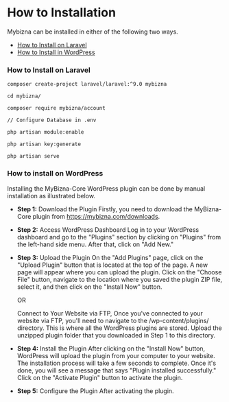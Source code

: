 # How to Installation

Mybizna can be installed in either of the following two ways.

* [How to Install on Laravel ](how-to-installation.md#how-to-install-on-laravel)
* [How to Install in WordPress](how-to-installation.md#how-to-install-on-wordpress)

### How to Install on Laravel

```
composer create-project laravel/laravel:^9.0 mybizna

cd mybizna/

composer require mybizna/account

// Configure Database in .env

php artisan module:enable

php artisan key:generate

php artisan serve

```

### How to install on WordPress

Installing the MyBizna-Core WordPress plugin can be done by manual installation as illustrated below.&#x20;

* **Step 1:** Download the Plugin Firstly, you need to download the MyBizna-Core plugin from https://mybizna.com/downloads.
* **Step 2:** Access WordPress Dashboard Log in to your WordPress dashboard and go to the "Plugins" section by clicking on "Plugins" from the left-hand side menu. After that, click on "Add New."
*   **Step 3:** Upload the Plugin On the "Add Plugins" page, click on the "Upload Plugin" button that is located at the top of the page. A new page will appear where you can upload the plugin. Click on the "Choose File" button, navigate to the location where you saved the plugin ZIP file, select it, and then click on the "Install Now" button.

    &#x20;OR&#x20;

    Connect to Your Website via FTP, Once you've connected to your website via FTP, you'll need to navigate to the /wp-content/plugins/ directory. This is where all the WordPress plugins are stored. Upload the unzipped plugin folder that you downloaded in Step 1 to this directory.
* **Step 4:** Install the Plugin After clicking on the "Install Now" button, WordPress will upload the plugin from your computer to your website. The installation process will take a few seconds to complete. Once it's done, you will see a message that says "Plugin installed successfully." Click on the "Activate Plugin" button to activate the plugin.
* **Step 5:** Configure the Plugin After activating the plugin.&#x20;

